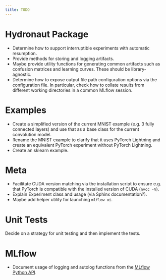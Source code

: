 ```yaml
---
title: TODO
---
```


# Hydronaut Package

* Determine how to support interruptible experiments with automatic resumption.
* Provide methods for storing and logging artifacts.
* Maybe provide utility functions for generating common artifacts such as confusion matrices and learning curves. These should be library-agnostic.
* Determine how to expose output file path configuration options via the configuration file. In particular, check how to collate results from different working directories in a common MLflow session.

# Examples

* Create a simplified version of the current MNIST example (e.g. 3 fully connected layers) and use that as a base class for the current convolution model.
* Rename the MNIST example to clarify that it uses PyTorch Lightning and create an equivalent PyTorch experiment without PyTorch Lightning.
* Create an sklearn example.

# Meta

* Facilitate CUDA version matching via the installation script to ensure e.g. that PyTorch is compatible with the installed version of CUDA (`nvcc -V`).
* Explain Experiment class and usage (via Sphinx documentation?).
* Maybe add helper utility for launching `mlflow ui`.

# Unit Tests

Decide on a strategy for unit testing and then implement the tests.

# MLflow

* Document usage of logging and autolog functions from the [MLflow Python API](https://www.mlflow.org/docs/latest/python_api/index.html).
